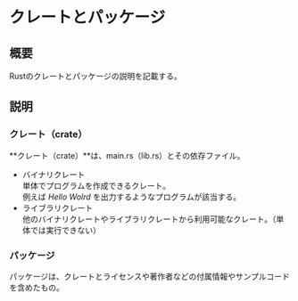 # クレートとパッケージ

## 概要

Rustのクレートとパッケージの説明を記載する。

## 説明

### クレート（crate）

**クレート（crate）**は、main.rs（lib.rs）とその依存ファイル。

* バイナリクレート  
単体でプログラムを作成できるクレート。  
例えば _Hello Wolrd_ を出力するようなプログラムが該当する。
* ライブラリクレート  
他のバイナリクレートやライブラリクレートから利用可能なクレート。（単体では実行できない）

### パッケージ

パッケージは、クレートとライセンスや著作者などの付属情報やサンプルコードを含めたもの。